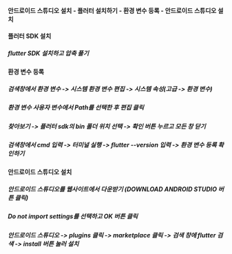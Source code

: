 #### 안드로이드 스튜디오 설치 - 플러터 설치하기 - 환경 변수 등록 - 안드로이드 스튜디오 설치

#### 플러터 SDK 설치
##### flutter SDK 설치하고 압축 풀기

#### 환경 변수 등록
##### 검색창에서 환경 변수 -> 시스템 환경 변수 편집 -> 시스템 속성(고급 -> 환경 변수)
##### 환경 변수 사용자 변수에서 Path를 선택한 후 편집 클릭
##### 찾아보기 -> 플러터 sdk의 bin 폴더 위치 선택 -> 확인 버튼 누르고 모든 창 닫기
##### 검색창에서 cmd 입력 -> 터미널 실행 -> flutter --version 입력 -> 환경 변수 등록 확인하기

#### 안드로이드 스튜디오 설치
##### 안드로이드 스튜디오를 웹사이트에서 다운받기 (DOWNLOAD ANDROID STUDIO 버튼 클릭)
##### Do not import settings를 선택하고 OK 버튼 클릭
##### 안드로이드 스튜디오 -> plugins 클릭 -> marketplace 클릭 -> 검색 창에 flutter 검색 -> install 버튼 눌러 설치

